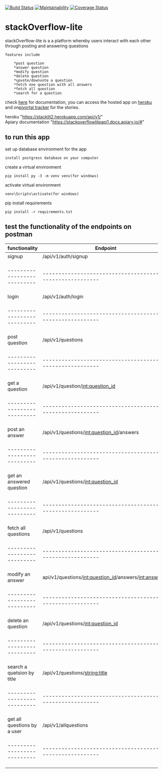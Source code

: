 [![Build Status](https://travis-ci.org/milamish/stackOverflow-lite-challenge2-3.svg?branch=challenge3)](https://travis-ci.org/milamish/stackOverflow-lite-challenge2-3)
[![Maintainability](https://api.codeclimate.com/v1/badges/cfd254b6354576148c47/maintainability)](https://codeclimate.com/github/milamish/stackOverflow-lite-challenge2-3/maintainability)
[![Coverage Status](https://coveralls.io/repos/github/milamish/stackOverflow-lite-challenge2-3/badge.svg?branch=challenge3)](https://coveralls.io/github/milamish/stackOverflow-lite-challenge2-3?branch=challenge3)

# stackOverflow-lite

stackOverflow-lite is a a platform whereby users interact with each other through posting and answering questions

```
features include
```
```
	*post question
	*answer question
	*modify question
	*delete question
	*upvote/downvote a question
	*fetch one question with all answers
	*fetch all question
	*search for a question
```
check <a href= "https://stackoverflowliteapi1.docs.apiary.io/#">here</a> for documentation, you can access
the hosted app on <a href= "https://stacklit2.herokuapp.com/api/v1/">heroku</a> and on<a href= "https://www.pivotaltracker.com/n/projects/2193473">pivortal tracker</a> for the stories.

heroku "https://stacklit2.herokuapp.com/api/v1/" <br>
Apiary documentation "https://stackoverflowliteapi1.docs.apiary.io/#"


<h2><strong>to run this app</strong></h2>

set up database environment for the app
```
install postgress database on your computer
```
create a virtual environment
```
pip install py -3 -m venv venv(for windows)
```
activate virtual environment
```
venv\Scripts\activate(for windows)
```
pip install requirements
```
pip install -r requirements.txt
```
<h2><strong>test the functionality of the endpoints on postman</strong></h2>

functionality              | Endpoint                                                 |      method           |
---------------------------|----------------------------------------------------------|-----------------------|
signup                     | /api/v1/auth/signup                                      |       POST            |
---------------------------|----------------------------------------------------------|-----------------------|
login                      |/api/v1/auth/login                                        |       POST            |
---------------------------|----------------------------------------------------------|-----------------------|
post question              |/api/v1/questions                                         |       POST            |
---------------------------|----------------------------------------------------------|-----------------------|
get a question             |/api/v1/question/<int:question_id>                        |       GET             |
---------------------------|----------------------------------------------------------|-----------------------|
post an answer             |/api/v1/questions/<int:question_id>/answers               |       POST            |
---------------------------|----------------------------------------------------------|-----------------------|
get an answered question   |/api/v1/questions/<int:question_id>                       |       GET             |
---------------------------|----------------------------------------------------------|-----------------------|
fetch all questions        |/api/v1/questions                                         |       GET             |
---------------------------|----------------------------------------------------------|-----------------------|
modify an answer           |api/v1/questions/<int:question_id>/answers/<int:answer_id>|       PUT             |
---------------------------|----------------------------------------------------------|-----------------------|
delete an question         |/api/v1/questions/<int:question_id>                       |       DELETE          |
---------------------------|----------------------------------------------------------|-----------------------|
search a quetsion by title |/api/v1/questions/<string:title>                          |       GET             |
---------------------------|----------------------------------------------------------|-----------------------|
get all questions by a user|/api/v1/allquestions                                      |       GET             |
---------------------------|----------------------------------------------------------|-----------------------|
